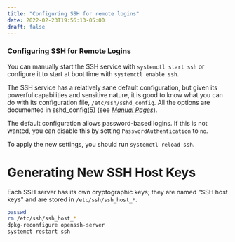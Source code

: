 ```yaml
---
title: "Configuring SSH for remote logins"
date: 2022-02-23T19:56:13-05:00
draft: false
---
```


### Configuring SSH for Remote Logins

You can manually start the SSH service with `systemctl start ssh` or configure it to start at boot time with `systemctl enable ssh`.

The SSH service has a relatively sane default configuration, but  given its powerful capabilities and sensitive nature, it is good to know what you can do with its configuration file, `/etc/ssh/sshd_config`. All the options are documented in sshd_config(5) (see [*Manual Pages*](https://portal.offensive-security.com/courses/pen-103/books-and-videos/modal/modules/helping-yourself-and-getting-help/documentation-sources/manual-pages)).

The default configuration allows password-based logins. If this is not wanted, you can disable this by setting `PasswordAuthentication` to `no`.

To apply the new settings, you should run `systemctl reload ssh`.



# **Generating New SSH Host Keys**

Each SSH server has its own cryptographic keys; they are named "SSH host keys" and are stored in `/etc/ssh/ssh_host_*`.

```bash
passwd
rm /etc/ssh/ssh_host_*
dpkg-reconfigure openssh-server
systemct restart ssh
```

